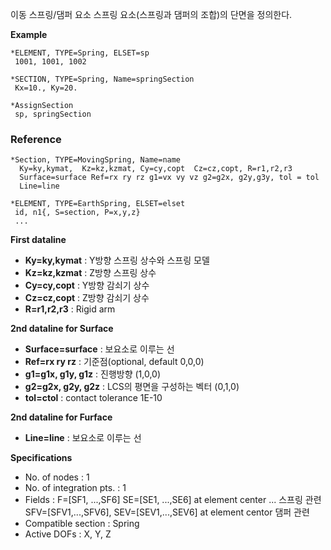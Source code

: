 이동 스프링/댐퍼 요소
스프링 요소(스프링과 댐퍼의 조합)의 단면을 정의한다.


__Example__
```
*ELEMENT, TYPE=Spring, ELSET=sp
 1001, 1001, 1002

*SECTION, TYPE=Spring, Name=springSection
 Kx=10., Ky=20.

*AssignSection
 sp, springSection
```

### Reference
```
*Section, TYPE=MovingSpring, Name=name
  Ky=ky,kymat,  Kz=kz,kzmat, Cy=cy,copt  Cz=cz,copt, R=r1,r2,r3
  Surface=surface Ref=rx ry rz g1=vx vy vz g2=g2x, g2y,g3y, tol = tol
  Line=line

*ELEMENT, TYPE=EarthSpring, ELSET=elset
 id, n1{, S=section, P=x,y,z}
 ...
```

__First dataline__

- __Ky=ky,kymat__ : Y방향 스프링 상수와 스프링 모델
- __Kz=kz,kzmat__ : Z방향 스프링 상수
- __Cy=cy,copt__ : Y방향 감쇠기 상수
- __Cz=cz,copt__ : Z방향 감쇠기 상수
- __R=r1,r2,r3__ : Rigid arm

__2nd dataline for Surface__

- __Surface=surface__ : 보요소로 이루는 선
- __Ref=rx ry rz__ : 기준점(optional, default 0,0,0)
- __g1=g1x, g1y, g1z__ : 진행방향 (1,0,0)
- __g2=g2x, g2y, g2z__ : LCS의 평면을 구성하는 벡터  (0,1,0)
- __tol=ctol__ : contact tolerance 1E-10

__2nd dataline for Furface__

- __Line=line__ : 보요소로 이루는 선

__Specifications__

- No. of nodes : 1
- No. of integration pts. : 1
- Fields : F=[SF1, ...,SF6] SE=[SE1, ...,SE6] at element center ... 스프링 관련
           SFV=[SFV1,...,SFV6], SEV=[SEV1,...,SEV6] at element centor   댐퍼 관련
- Compatible section : Spring
- Active DOFs : X, Y, Z


